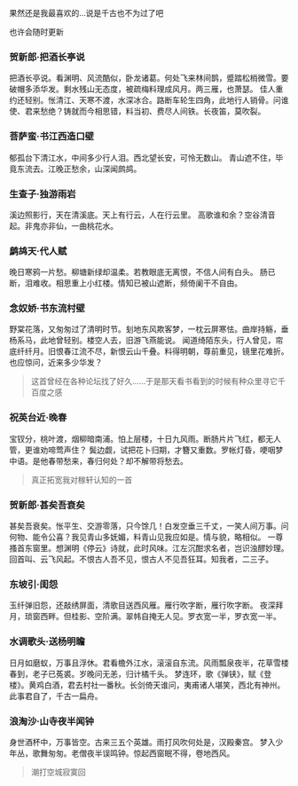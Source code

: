 果然还是我最喜欢的…说是千古也不为过了吧

也许会随时更新



### 贺新郎·把酒长亭说

把酒长亭说。看渊明、风流酷似，卧龙诸葛。何处飞来林间鹊，蹙踏松梢微雪。要破帽多添华发。剩水残山无态度，被疏梅料理成风月。两三雁，也萧瑟。
佳人重约还轻别。怅清江、天寒不渡，水深冰合。路断车轮生四角，此地行人销骨。问谁使、君来愁绝？铸就而今相思错，料当初、费尽人间铁。长夜笛，莫吹裂。



### 菩萨蛮·书江西造口壁

郁孤台下清江水，中间多少行人泪。西北望长安，可怜无数山。
青山遮不住，毕竟东流去。江晚正愁余，山深闻鹧鸪。



### 生查子·独游雨岩

溪边照影行，天在清溪底。天上有行云，人在行云里。
高歌谁和余？空谷清音起。非鬼亦非仙，一曲桃花水。



### 鹧鸪天·代人赋

晚日寒鸦一片愁。柳塘新绿却温柔。若教眼底无离恨，不信人间有白头。
肠已断，泪难收。相思重上小红楼。情知已被山遮断，频倚阑干不自由。



### 念奴娇·书东流村壁

野棠花落，又匆匆过了清明时节。刬地东风欺客梦，一枕云屏寒怯。曲岸持觞，垂杨系马，此地曾轻别。楼空人去，旧游飞燕能说。
闻道绮陌东头，行人曾见，帘底纤纤月。旧恨春江流不尽，新恨云山千叠。料得明朝，尊前重见，镜里花难折。也应惊问，近来多少华发？

> 这首曾经在各种论坛找了好久……于是那天看书看到的时候有种众里寻它千百度之感



### 祝英台近·晚春

宝钗分，桃叶渡，烟柳暗南浦。怕上层楼，十日九风雨。断肠片片飞红，都无人管，更谁劝啼莺声住？
鬓边觑，试把花卜归期，才簪又重数。罗帐灯昏，哽咽梦中语。是他春带愁来，春归何处？却不解带将愁去。

> 真正拓宽我对稼轩认知的一首



### 贺新郎·甚矣吾衰矣

甚矣吾衰矣。怅平生、交游零落，只今馀几！白发空垂三千丈，一笑人间万事。问何物、能令公喜？我见青山多妩媚，料青山见我应如是。情与貌，略相似。
一尊搔首东窗里。想渊明《停云》诗就，此时风味。江左沉酣求名者，岂识浊醪妙理。回首叫、云飞风起。不恨古人吾不见，恨古人不见吾狂耳。知我者，二三子。



### 东坡引·闺怨

玉纤弹旧怨，还敲绣屏面，清歌目送西风雁。雁行吹字断，雁行吹字断。
夜深拜月，琐窗西畔。但桂影、空阶满。翠帏自掩无人见。罗衣宽一半，罗衣宽一半。



### 水调歌头·送杨明瞻

日月如磨蚁，万事且浮休。君看檐外江水，滚滚自东流。风雨瓢泉夜半，花草雪楼春到，老子已菟裘。岁晚问无恙，归计橘千头。
梦连环，歌《弹铗》，赋《登楼》。黄鸡白酒，君去村社一番秋。长剑倚天谁问，夷甫诸人堪笑，西北有神州。此事君自了，千古一扁舟。



### 浪淘沙·山寺夜半闻钟

身世酒杯中，万事皆空。古来三五个英雄。雨打风吹何处是，汉殿秦宫。
梦入少年丛，歌舞匆匆。老僧夜半误鸣钟。惊起西窗眠不得，卷地西风。

> 潮打空城寂寞回
